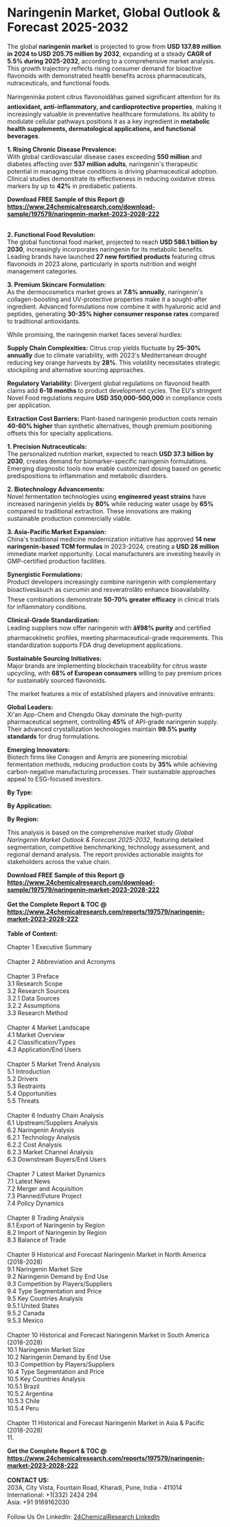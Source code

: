 <h1>Naringenin Market, Global Outlook &amp; Forecast 2025-2032</h1><p>The global <strong>naringenin market</strong> is projected to grow from <strong>USD 137.89 million in 2024 to USD 205.75 million by 2032</strong>, expanding at a steady <strong>CAGR of 5.5% during 2025-2032</strong>, according to a comprehensive market analysis. This growth trajectory reflects rising consumer demand for bioactive flavonoids with demonstrated health benefits across pharmaceuticals, nutraceuticals, and functional foods.</p><p>Naringeninâa potent citrus flavonoidâhas gained significant attention for its <strong>antioxidant, anti-inflammatory, and cardioprotective properties</strong>, making it increasingly valuable in preventative healthcare formulations. Its ability to modulate cellular pathways positions it as a key ingredient in <strong>metabolic health supplements, dermatological applications, and functional beverages</strong>.</p><p><strong>1. Rising Chronic Disease Prevalence:</strong><br>
With global cardiovascular disease cases exceeding <strong>550 million</strong> and diabetes affecting over <strong>537 million adults</strong>, naringenin's therapeutic potential in managing these conditions is driving pharmaceutical adoption. Clinical studies demonstrate its effectiveness in reducing oxidative stress markers by up to <strong>42%</strong> in prediabetic patients.</p><div><b>Download FREE Sample of this Report @ 
            <a href="https://www.24chemicalresearch.com/download-sample/197579/naringenin-market-2023-2028-222">
            https://www.24chemicalresearch.com/download-sample/197579/naringenin-market-2023-2028-222</a></b></div><br><p><strong>2. Functional Food Revolution:</strong><br>
The global functional food market, projected to reach <strong>USD 586.1 billion by 2030</strong>, increasingly incorporates naringenin for its metabolic benefits. Leading brands have launched <strong>27 new fortified products</strong> featuring citrus flavonoids in 2023 alone, particularly in sports nutrition and weight management categories.</p><p><strong>3. Premium Skincare Formulation:</strong><br>
As the dermocosmetics market grows at <strong>7.8% annually</strong>, naringenin's collagen-boosting and UV-protective properties make it a sought-after ingredient. Advanced formulations now combine it with hyaluronic acid and peptides, generating <strong>30-35% higher consumer response rates</strong> compared to traditional antioxidants.</p><p>While promising, the naringenin market faces several hurdles:</p><p><strong>Supply Chain Complexities:</strong> Citrus crop yields fluctuate by <strong>25-30% annually</strong> due to climate variability, with 2023's Mediterranean drought reducing key orange harvests by <strong>28%</strong>. This volatility necessitates strategic stockpiling and alternative sourcing approaches.</p><p><strong>Regulatory Variability:</strong> Divergent global regulations on flavonoid health claims add <strong>6-18 months</strong> to product development cycles. The EU's stringent Novel Food regulations require <strong>USD 350,000-500,000</strong> in compliance costs per application.</p><p><strong>Extraction Cost Barriers:</strong> Plant-based naringenin production costs remain <strong>40-60% higher</strong> than synthetic alternatives, though premium positioning offsets this for specialty applications.</p><p><strong>1. Precision Nutraceuticals:</strong><br>
The personalized nutrition market, expected to reach <strong>USD 37.3 billion by 2030</strong>, creates demand for biomarker-specific naringenin formulations. Emerging diagnostic tools now enable customized dosing based on genetic predispositions to inflammation and metabolic disorders.</p><p><strong>2. Biotechnology Advancements:</strong><br>
Novel fermentation technologies using <strong>engineered yeast strains</strong> have increased naringenin yields by <strong>80%</strong> while reducing water usage by <strong>65%</strong> compared to traditional extraction. These innovations are making sustainable production commercially viable.</p><p><strong>3. Asia-Pacific Market Expansion:</strong><br>
China's traditional medicine modernization initiative has approved <strong>14 new naringenin-based TCM formulas</strong> in 2023-2024, creating a <strong>USD 28 million</strong> immediate market opportunity. Local manufacturers are investing heavily in GMP-certified production facilities.</p><p><strong>Synergistic Formulations:</strong><br>
	Product developers increasingly combine naringenin with complementary bioactivesâsuch as curcumin and resveratrolâto enhance bioavailability. These combinations demonstrate <strong>50-70% greater efficacy</strong> in clinical trials for inflammatory conditions.</p><p><strong>Clinical-Grade Standardization:</strong><br>
	Leading suppliers now offer naringenin with <strong>â¥98% purity</strong> and certified pharmacokinetic profiles, meeting pharmaceutical-grade requirements. This standardization supports FDA drug development applications.</p><p><strong>Sustainable Sourcing Initiatives:</strong><br>
	Major brands are implementing blockchain traceability for citrus waste upcycling, with <strong>68% of European consumers</strong> willing to pay premium prices for sustainably sourced flavonoids.</p><p>The market features a mix of established players and innovative entrants:</p><p><strong>Global Leaders:</strong><br>
Xi'an App-Chem and Chengdu Okay dominate the high-purity pharmaceutical segment, controlling <strong>45%</strong> of API-grade naringenin supply. Their advanced crystallization technologies maintain <strong>99.5% purity standards</strong> for drug formulations.</p><p><strong>Emerging Innovators:</strong><br>
Biotech firms like Conagen and Amyris are pioneering microbial fermentation methods, reducing production costs by <strong>35%</strong> while achieving carbon-negative manufacturing processes. Their sustainable approaches appeal to ESG-focused investors.</p><p><strong>By Type:</strong></p><p><strong>By Application:</strong></p><p><strong>By Region:</strong></p><p>This analysis is based on the comprehensive market study <em>Global Naringenin Market Outlook &amp; Forecast 2025-2032</em>, featuring detailed segmentation, competitive benchmarking, technology assessment, and regional demand analysis. The report provides actionable insights for stakeholders across the value chain.</p><div><b>Download FREE Sample of this Report @ 
            <a href="https://www.24chemicalresearch.com/download-sample/197579/naringenin-market-2023-2028-222">
            https://www.24chemicalresearch.com/download-sample/197579/naringenin-market-2023-2028-222</a></b></div><br><div><b>Get the Complete Report & TOC @ 
            <a href="https://www.24chemicalresearch.com/reports/197579/naringenin-market-2023-2028-222">
            https://www.24chemicalresearch.com/reports/197579/naringenin-market-2023-2028-222</a></b></div><br>
            <b>Table of Content:</b><p>Chapter 1 Executive Summary<br />
<br />
Chapter 2 Abbreviation and Acronyms<br />
<br />
Chapter 3 Preface<br />
3.1 Research Scope<br />
3.2 Research Sources<br />
3.2.1 Data Sources<br />
3.2.2 Assumptions<br />
3.3 Research Method<br />
<br />
Chapter 4 Market Landscape<br />
4.1 Market Overview<br />
4.2 Classification/Types<br />
4.3 Application/End Users<br />
<br />
Chapter 5 Market Trend Analysis<br />
5.1 Introduction<br />
5.2 Drivers<br />
5.3 Restraints<br />
5.4 Opportunities<br />
5.5 Threats<br />
<br />
Chapter 6 Industry Chain Analysis<br />
6.1 Upstream/Suppliers Analysis<br />
6.2 Naringenin Analysis<br />
6.2.1 Technology Analysis<br />
6.2.2 Cost Analysis<br />
6.2.3 Market Channel Analysis<br />
6.3 Downstream Buyers/End Users<br />
<br />
Chapter 7 Latest Market Dynamics<br />
7.1 Latest News<br />
7.2 Merger and Acquisition<br />
7.3 Planned/Future Project<br />
7.4 Policy Dynamics<br />
<br />
Chapter 8 Trading Analysis<br />
8.1 Export of Naringenin by Region<br />
8.2 Import of Naringenin by Region<br />
8.3 Balance of Trade<br />
<br />
Chapter 9 Historical and Forecast Naringenin Market in North America (2018-2028)<br />
9.1 Naringenin Market Size<br />
9.2 Naringenin Demand by End Use<br />
9.3 Competition by Players/Suppliers<br />
9.4 Type Segmentation and Price<br />
9.5 Key Countries Analysis<br />
9.5.1 United States<br />
9.5.2 Canada<br />
9.5.3 Mexico<br />
<br />
Chapter 10 Historical and Forecast Naringenin Market in South America (2018-2028)<br />
10.1 Naringenin Market Size<br />
10.2 Naringenin Demand by End Use<br />
10.3 Competition by Players/Suppliers<br />
10.4 Type Segmentation and Price<br />
10.5 Key Countries Analysis<br />
10.5.1 Brazil<br />
10.5.2 Argentina<br />
10.5.3 Chile<br />
10.5.4 Peru<br />
<br />
Chapter 11 Historical and Forecast Naringenin Market in Asia & Pacific (2018-2028)<br />
11.</p><div><b>Get the Complete Report & TOC @ 
            <a href="https://www.24chemicalresearch.com/reports/197579/naringenin-market-2023-2028-222">
            https://www.24chemicalresearch.com/reports/197579/naringenin-market-2023-2028-222</a></b></div><br><b>CONTACT US:</b><br>
            203A, City Vista, Fountain Road, Kharadi, Pune, India - 411014<br>
            International: +1(332) 2424 294<br>
            Asia: +91 9169162030 <br><br>
            Follow Us On LinkedIn: <a href="https://www.linkedin.com/company/24chemicalresearch/">24ChemicalResearch LinkedIn</a>